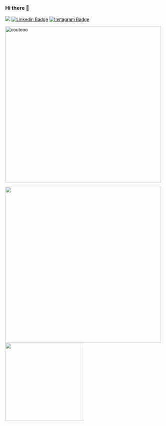 ### Hi there 👋

<!--
**coutooo/coutooo** is a ✨ _special_ ✨ repository because its `README.md` (this file) appears on your GitHub profile.

Here are some ideas to get you started:

- 🔭 I’m currently working on ...
- 🌱 I’m currently learning ...
- 👯 I’m looking to collaborate on ...
- 🤔 I’m looking for help with ...
- 💬 Ask me about ...
- 📫 How to reach me: ...
- 😄 Pronouns: ...
- ⚡ Fun fact: ...
-->

![](https://komarev.com/ghpvc/?username=coutooo&style=flat&color=brightgreen)
[![Linkedin Badge](https://img.shields.io/badge/-LinkedIn-0e76a8?style=flat-square&logo=Linkedin&logoColor=white)](https://www.linkedin.com/in/manuel-couto-10a5371a3/)
[![Instagram Badge](https://img.shields.io/badge/-Instagram-e4405f?style=flat-square&logo=Instagram&logoColor=white)](https://www.instagram.com/manuelcouto10/)
<br>
<div>
  <p><img align="center" src="https://github-readme-streak-stats.herokuapp.com/?user=coutooo&theme=synthwave" alt="coutooo" width="500"/></p>
</div>
<div>
  <p><img align="left" src="https://github-readme-stats.vercel.app/api?username=coutooo&theme=synthwave&show_icons=true" width="500"/></p>
   <p><img align="left" src="https://github-readme-stats.vercel.app/api/top-langs/?username=coutooo&hide=vhdl&theme=dracula&langs_count=6&layout=compact" width="250"/></p>
 </div>

